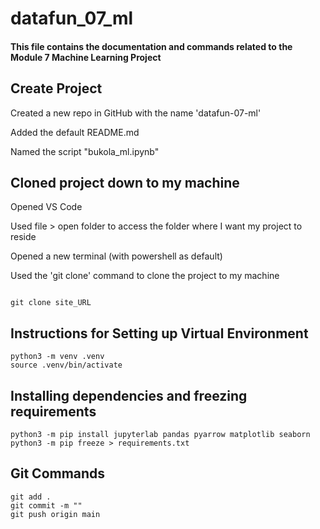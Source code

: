 # datafun_07_ml

#### This file contains the documentation and commands related to the Module 7 Machine Learning Project

## Create Project
Created a new repo in GitHub with the name 'datafun-07-ml' 

Added the default README.md 

Named the script "bukola_ml.ipynb"

## Cloned project down to my machine
Opened VS Code 

Used file > open folder to access the folder where I want my project to reside

Opened a new terminal (with powershell as default) 

Used the 'git clone' command to clone the project to my machine

```shell

git clone site_URL

```

## Instructions for Setting up Virtual Environment
``` shell
python3 -m venv .venv
source .venv/bin/activate
```

## Installing dependencies and freezing requirements
```shell
python3 -m pip install jupyterlab pandas pyarrow matplotlib seaborn
python3 -m pip freeze > requirements.txt
```


## Git Commands
``` shell
git add .
git commit -m ""
git push origin main
